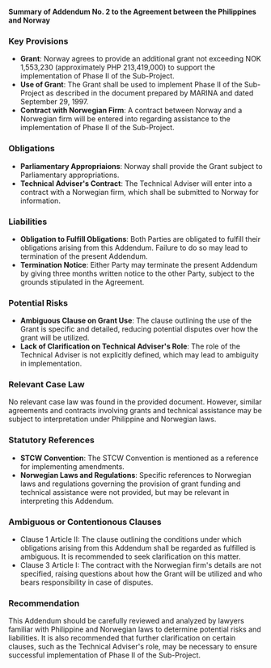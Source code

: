 **Summary of Addendum No. 2 to the Agreement between the Philippines and Norway**

### Key Provisions

* **Grant**: Norway agrees to provide an additional grant not exceeding NOK 1,553,230 (approximately PHP 213,419,000) to support the implementation of Phase II of the Sub-Project.
* **Use of Grant**: The Grant shall be used to implement Phase II of the Sub-Project as described in the document prepared by MARINA and dated September 29, 1997.
* **Contract with Norwegian Firm**: A contract between Norway and a Norwegian firm will be entered into regarding assistance to the implementation of Phase II of the Sub-Project.

### Obligations

* **Parliamentary Appropriaions**: Norway shall provide the Grant subject to Parliamentary appropriations.
* **Technical Adviser's Contract**: The Technical Adviser will enter into a contract with a Norwegian firm, which shall be submitted to Norway for information.

### Liabilities

* **Obligation to Fulfill Obligations**: Both Parties are obligated to fulfill their obligations arising from this Addendum. Failure to do so may lead to termination of the present Addendum.
* **Termination Notice**: Either Party may terminate the present Addendum by giving three months written notice to the other Party, subject to the grounds stipulated in the Agreement.

### Potential Risks

* **Ambiguous Clause on Grant Use**: The clause outlining the use of the Grant is specific and detailed, reducing potential disputes over how the grant will be utilized.
* **Lack of Clarification on Technical Adviser's Role**: The role of the Technical Adviser is not explicitly defined, which may lead to ambiguity in implementation.

### Relevant Case Law

No relevant case law was found in the provided document. However, similar agreements and contracts involving grants and technical assistance may be subject to interpretation under Philippine and Norwegian laws.

### Statutory References

* **STCW Convention**: The STCW Convention is mentioned as a reference for implementing amendments.
* **Norwegian Laws and Regulations**: Specific references to Norwegian laws and regulations governing the provision of grant funding and technical assistance were not provided, but may be relevant in interpreting this Addendum.

### Ambiguous or Contentionous Clauses

* Clause 1 Article II: The clause outlining the conditions under which obligations arising from this Addendum shall be regarded as fulfilled is ambiguous. It is recommended to seek clarification on this matter.
* Clause 3 Article I: The contract with the Norwegian firm's details are not specified, raising questions about how the Grant will be utilized and who bears responsibility in case of disputes.

### Recommendation

This Addendum should be carefully reviewed and analyzed by lawyers familiar with Philippine and Norwegian laws to determine potential risks and liabilities. It is also recommended that further clarification on certain clauses, such as the Technical Adviser's role, may be necessary to ensure successful implementation of Phase II of the Sub-Project.